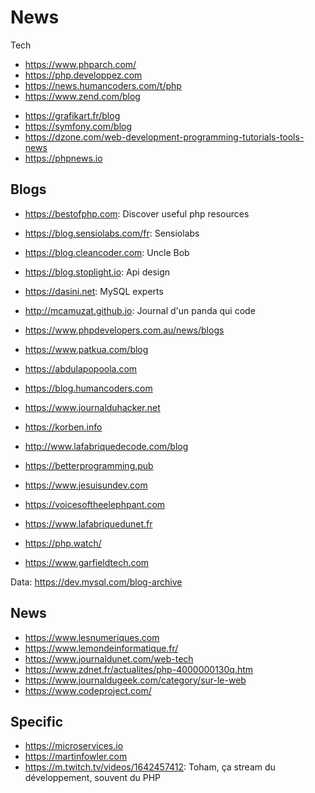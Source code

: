 News
===
Tech  
+ https://www.phparch.com/
+ https://php.developpez.com
+ https://news.humancoders.com/t/php
+ https://www.zend.com/blog

- https://grafikart.fr/blog
- https://symfony.com/blog
- https://dzone.com/web-development-programming-tutorials-tools-news
- https://phpnews.io

Blogs
---
+ https://bestofphp.com: Discover useful php resources
+ https://blog.sensiolabs.com/fr: Sensiolabs
+ https://blog.cleancoder.com: Uncle Bob
+ https://blog.stoplight.io: Api design
+ https://dasini.net: MySQL experts
+ http://mcamuzat.github.io: Journal d'un panda qui code
+ https://www.phpdevelopers.com.au/news/blogs

+ https://www.patkua.com/blog
+ https://abdulapopoola.com
+ https://blog.humancoders.com
+ https://www.journalduhacker.net
+ https://korben.info
+ http://www.lafabriquedecode.com/blog
+ https://betterprogramming.pub
+ https://www.jesuisundev.com
+ https://voicesoftheelephpant.com
+ https://www.lafabriquedunet.fr
+ https://php.watch/
+ https://www.garfieldtech.com

Data: https://dev.mysql.com/blog-archive

News
---
* https://www.lesnumeriques.com
* https://www.lemondeinformatique.fr/
* https://www.journaldunet.com/web-tech
* https://www.zdnet.fr/actualites/php-4000000130q.htm
* https://www.journaldugeek.com/category/sur-le-web
* https://www.codeproject.com/

Specific
---
+ https://microservices.io
+ https://martinfowler.com
+ https://m.twitch.tv/videos/1642457412: Toham, ça stream du développement, souvent du PHP

